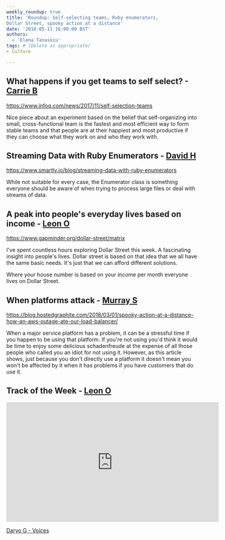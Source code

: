 ```yaml
---
weekly_roundup: true
title: 'Roundup: Self-selecting teams, Ruby enumerators, 
Dollar Street, spooky action at a distance'
date: '2018-05-11 16:00:00 BST'
authors:
  - 'Elena Tanasoiu'
tags: # (Delete as appropriate)
- Culture

---
```


## What happens if you get teams to self select? - [Carrie B](/people#carrie-bedingfield)
   
https://www.infoq.com/news/2017/11/self-selection-teams
   
Nice piece about an experiment based on the belief that self-organizing 
into small, cross-functional team is the fastest and most efficient 
way to form stable teams and that people are at their happiest and 
most productive if they can choose what they work on and who they 
work with.

## Streaming Data with Ruby Enumerators - [David H](/people#david-henry)

https://www.smartly.io/blog/streaming-data-with-ruby-enumerators

While not suitable for every case, the Enumerator class is something 
everyone should be aware of when trying to process large files or 
deal with streams of data.

## A peak into people's everyday lives based on income - [Leon O](/people#leon-odey-knight)

https://www.gapminder.org/dollar-street/matrix

I've spent countless hours exploring Dollar Street this week. 
A fascinating insight into people's lives. Dollar street is based 
on that idea that we all have the same basic needs. It's just that 
we can afford different solutions.

Where your house number is based on your income per month everyone 
lives on Dollar Street.

## When platforms attack - [Murray S](/people#murray-steele)

https://blog.hostedgraphite.com/2018/03/01/spooky-action-at-a-distance-how-an-aws-outage-ate-our-load-balancer/

When a major service platform has a problem, it can be a stressful time if you
happen to be using that platform.  If you're not using you'd think it would be
time to enjoy some delicious schadenfreude at the expense of all those people
who called you an idiot for not using it.  However, as this article shows, just
because you don't directly use a platform it doesn't mean you won't be affected
by it when it has problems if you have customers that do use it.

## Track of the Week - [Leon O](/people#leon-odey-knight)

<iframe width="560" height="315" src="https://www.youtube.com/embed/l3iMPlxUqRE" frameborder="0" allow="autoplay; encrypted-media" allowfullscreen></iframe>

[Daryo G - Voices](https://youtu.be/l3iMPlxUqRE)


